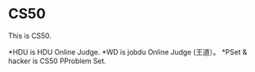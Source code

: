 CS50
====

This is CS50.

*HDU is HDU Online Judge.
*WD is jobdu Online Judge (王道）。
*PSet & hacker is CS50 PProblem Set.

